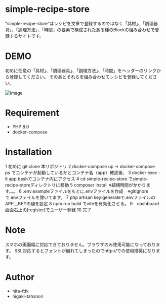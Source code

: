 # simple-recipe-store

"simple-recipe-store"はレシピを文章で登録するのではなく「具材」、「調理器具」、「調理方法」、「時間」の要素で構成されたある種のBlockの組み合わせで登録するサイトです。

# DEMO

初めに任意の「具材」、「調理器具」、「調理方法」、「時間」をヘッダーのリンクから登録してください。
そのあとそれらを組み合わせてレシピを登録してください。

![image](https://github.com/hita-fttk/express_tutorial/assets/78365187/16a1bb05-c85b-4fb5-b1b6-d4ae0b49ef7e)

# Requirement

* PHP 8.0
* docker-compose
# Installation
1 初めに git clone 本リポジトリ
2 docker-compose up -> docker-compose ps でコンテナが起動しているかとコンテナ名（app）確認後、
3 docker exec -it app bashでコンテナ内にアクセス
4 cd simple-recipe-store でsimple-recipe-storeディレクトリに移動
5 composer install ※結構時間がかかります。。。
6 .env.exampleファイルをもとに.envファイルを作成　※gitignoreで.envファイルを除いてます。
7 php artisan key:generateで.envファイルのAPP＿KEYの値を設定
8 npm run build でviteを有効化させる。
9　dashboard画面右上の[register]でユーザー登録
10 完了

# Note

スマホの画面幅に対応できておりません。ブラウザのみ使用可能になっております。
SSL対応するとフォントが崩れてしまったのでhttp://での使用推奨になります。

# Author

* hita-fttk
* higaki-tahanori
